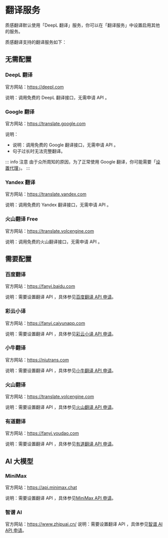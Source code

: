 # 翻译服务

质感翻译默认使用「DeepL 翻译」服务，你可以在「翻译服务」中设置启用其他的服务。

质感翻译支持的翻译服务如下：

## 无需配置

### DeepL 翻译

官方网站：https://deepl.com

说明：调用免费的 DeepL 翻译接口，无需申请 API 。

### Google 翻译

官方网站：https://translate.google.com

说明：

- 说明：调用免费的 Google 翻译接口，无需申请 API 。
- 句子过长时无法完整翻译。

::: info 注意
由于众所周知的原因，为了正常使用 Google 翻译，你可能需要「[设置代理](/guide/translate_setting#使用代理)」。
:::

### Yandex 翻译

官方网站：https://translate.yandex.com

说明：调用免费的 Yandex 翻译接口，无需申请 API 。

### 火山翻译 Free

官方网站：https://translate.volcengine.com

说明：调用免费的火山翻译接口，无需申请 API 。

## 需要配置

### 百度翻译

官方网站：https://fanyi.baidu.com

说明：需要设置翻译 API ，具体参见[百度翻译 API 申请](/guide/baidu)。

### 彩云小译

官方网站：https://fanyi.caiyunapp.com

说明：需要设置翻译 API ，具体参见[彩云小译 API 申请](/guide/caiyun)。

### 小牛翻译

官方网站：https://niutrans.com

说明：需要设置翻译 API ，具体参见[小牛翻译 API 申请](/guide/niutrans)。

### 火山翻译

官方网站：https://translate.volcengine.com

说明：需要设置翻译 API ，具体参见[火山翻译 API 申请](/guide/volcengine)。

### 有道翻译

官方网站：https://fanyi.youdao.com

说明：需要设置翻译 API ，具体参见[有道翻译 API 申请](/guide/youdao)。

## AI 大模型

### MiniMax

官方网站：https://api.minimax.chat

说明：需要设置翻译 API ，具体参见[MiniMax API 申请](/guide/minimax)。

### 智谱 AI

官方网站：https://www.zhipuai.cn/
说明：需要设置翻译 API ，具体参见[智谱 AI API 申请](/guide/zhipuai)。
